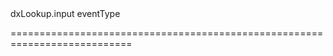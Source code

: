 <!--id-->dxLookup.input<!--/id-->
<!--merge--><!--/merge-->
<!--hidden--><!--/hidden-->
<!--type-->eventType<!--/type-->
===========================================================================
